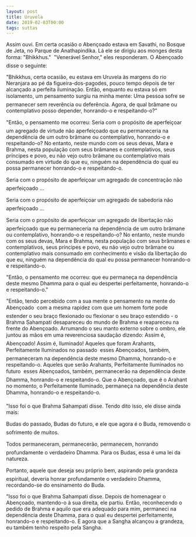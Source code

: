 ```yaml
---
layout: post
title: Uruvela
date: 2019-02-03T00:00
tags: suttas
---
```

Assim ouvi. Em certa ocasião o Abençoado estava em Savathi, no Bosque de Jeta, no Parque de Anathapindika. Lá ele se dirigiu aos monges desta forma: "Bhikkhus."  "Venerável Senhor," eles responderam. O Abençoado disse o seguinte:

"Bhikkhus, certa ocasião, eu estava em Uruvela às margens do rio Neranjara ao pé da figueira-dos-pagodes, pouco tempo depois de ter alcançado a perfeita iluminação. Então, enquanto eu estava só em isolamento, um pensamento surgiu na minha mente: Uma pessoa sofre se permanecer sem reverência ou deferência. Agora, de qual brâmane ou contemplativo posso depender, honrando-o e respeitando-o?"

"Então, o pensamento me ocorreu: Seria com o propósito de aperfeiçoar um agregado de virtude não aperfeiçoado que eu permaneceria na dependência de um outro brâmane ou contemplativo, honrando-o e respeitando-o? No entanto, neste mundo com os seus devas, Mara e Brahma, nesta população com seus brâmanes e contemplativos, seus príncipes e povo, eu não vejo outro brâmane ou contemplativo mais consumado em virtude do que eu, ninguém na dependência do qual eu possa permanecer honrando-o e respeitando-o.

Seria com o propósito de aperfeiçoar um agregado de concentração não aperfeiçoado ...

Seria com o propósito de aperfeiçoar um agregado de sabedoria não aperfeiçoado ...

Seria com o propósito de aperfeiçoar um agregado de libertação não aperfeiçoado que eu permaneceria na dependência de um outro brâmane ou contemplativo, honrando-o e respeitando-o? No entanto, neste mundo com os seus devas, Mara e Brahma, nesta população com seus brâmanes e contemplativos, seus príncipes e povo, eu não vejo outro brâmane ou contemplativo mais consumado em conhecimento e visão da libertação do que eu, ninguém na dependência do qual eu possa permanecer honrando-o e respeitando-o.

"Então, o pensamento me ocorreu: que eu permaneça na dependência deste mesmo Dhamma para o qual eu despertei perfeitamente, honrando-o e respeitando-o."

"Então, tendo percebido com a sua mente o pensamento na mente do Abençoado  com a mesma rapidez com que um homem forte pode estender o seu braço flexionado ou flexionar o seu braço estendido - o Brahma Sahampati desapareceu do mundo de Brahma e reapareceu na frente do Abençoado. Arrumando o seu manto externo sobre o ombro, ele juntou as mãos em uma reverenciosa saudação dizendo: Assim é, Abençoado! Assim é, Iluminado! Aqueles que foram Arahants, Perfeitamente Iluminados no passado  esses Abençoados, também, permaneceram na dependência deste mesmo Dhamma, honrando-o e respeitando-o. Aqueles que serão Arahants, Perfeitamente Iluminados no futuro  esses Abençoados, também, permanecerão na dependência deste Dhamma, honrando-o e respeitando-o. Que o Abençoado, que é o Arahant no momento, o Perfeitamente Iluminado, permaneça na dependência deste Dhamma, honrando-o e respeitando-o.

"Isso foi o que Brahma Sahampati disse. Tendo dito isso, ele disse ainda mais:

Budas do passado, Budas do futuro, e ele que agora é o Buda, removendo o sofrimento de muitos.

Todos permaneceram, permanecerão, permanecem, honrando profundamente o verdadeiro Dhamma. Para os Budas, essa é uma lei da natureza.

Portanto, aquele que deseja seu próprio bem, aspirando pela grandeza espiritual, deveria honrar profundamente o verdadeiro Dhamma, recordando-se do ensinamento do Buda.

"Isso foi o que Brahma Sahampati disse. Depois de homenagear o Abençoado, mantendo-o à sua direita, ele partiu. Então, reconhecendo o pedido de Brahma e aquilo que era adequado para mim, permaneci na dependência deste Dhamma, para o qual eu despertei perfeitamente, honrando-o e respeitando-o. E agora que a Sangha alcançou a grandeza, eu também tenho respeito pela Sangha.

